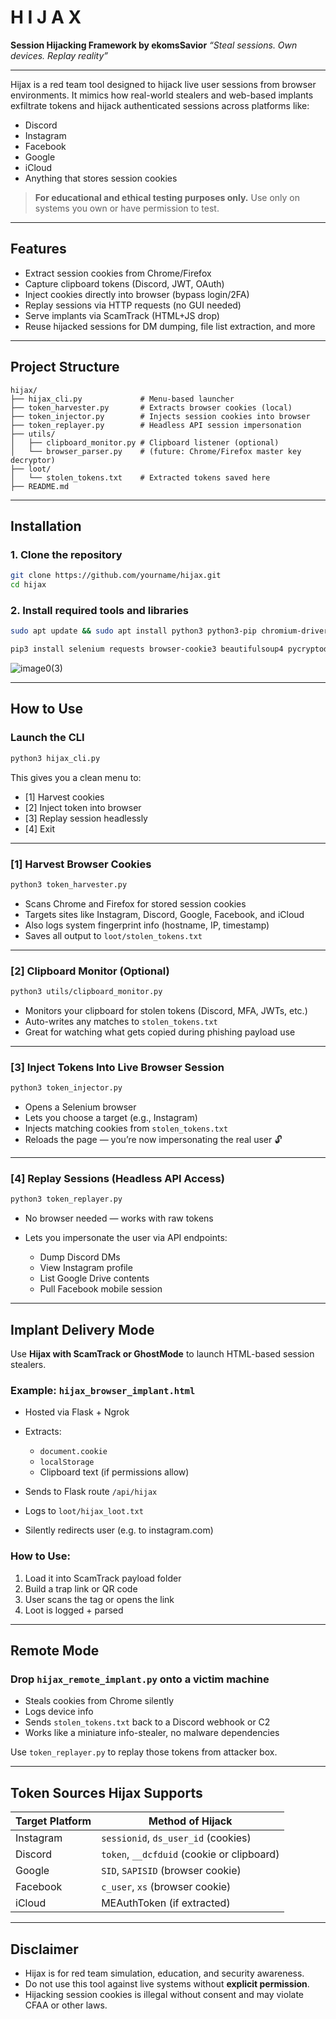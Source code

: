 # H I J A X

**Session Hijacking Framework by ekomsSavior**
*“Steal sessions. Own devices. Replay reality”*

---

Hijax is a red team tool designed to hijack live user sessions from browser environments. It mimics how real-world stealers and web-based implants exfiltrate tokens and hijack authenticated sessions across platforms like:

*  Discord
*  Instagram
*  Facebook
*  Google
*  iCloud
*  Anything that stores session cookies

>  **For educational and ethical testing purposes only.** Use only on systems you own or have permission to test.

---

## Features

*  Extract session cookies from Chrome/Firefox
*  Capture clipboard tokens (Discord, JWT, OAuth)
*  Inject cookies directly into browser (bypass login/2FA)
*  Replay sessions via HTTP requests (no GUI needed)
*  Serve implants via ScamTrack (HTML+JS drop)
*  Reuse hijacked sessions for DM dumping, file list extraction, and more

---

## Project Structure

```
hijax/
├── hijax_cli.py             # Menu-based launcher
├── token_harvester.py       # Extracts browser cookies (local)
├── token_injector.py        # Injects session cookies into browser
├── token_replayer.py        # Headless API session impersonation
├── utils/
│   ├── clipboard_monitor.py # Clipboard listener (optional)
│   └── browser_parser.py    # (future: Chrome/Firefox master key decryptor)
├── loot/
│   └── stolen_tokens.txt    # Extracted tokens saved here
├── README.md
```

---

## Installation

### 1. Clone the repository

```bash
git clone https://github.com/yourname/hijax.git
cd hijax
```

### 2. Install required tools and libraries

```bash
sudo apt update && sudo apt install python3 python3-pip chromium-driver curl jq unzip -y
```

```bash
pip3 install selenium requests browser-cookie3 beautifulsoup4 pycryptodome pyperclip --break-system-packages
```
![image0(3)](https://github.com/user-attachments/assets/8ac814d4-a631-4108-8ffe-f7bde510d450)

---

## How to Use

### Launch the CLI

```bash
python3 hijax_cli.py
```

This gives you a clean menu to:

* \[1] Harvest cookies
* \[2] Inject token into browser
* \[3] Replay session headlessly
* \[4] Exit

---

### \[1] Harvest Browser Cookies

```bash
python3 token_harvester.py
```

* Scans Chrome and Firefox for stored session cookies
* Targets sites like Instagram, Discord, Google, Facebook, and iCloud
* Also logs system fingerprint info (hostname, IP, timestamp)
* Saves all output to `loot/stolen_tokens.txt`

---

###  \[2] Clipboard Monitor (Optional)

```bash
python3 utils/clipboard_monitor.py
```

* Monitors your clipboard for stolen tokens (Discord, MFA, JWTs, etc.)
* Auto-writes any matches to `stolen_tokens.txt`
* Great for watching what gets copied during phishing payload use

---

###  \[3] Inject Tokens Into Live Browser Session

```bash
python3 token_injector.py
```

* Opens a Selenium browser
* Lets you choose a target (e.g., Instagram)
* Injects matching cookies from `stolen_tokens.txt`
* Reloads the page — you’re now impersonating the real user 🔓

---

###  \[4] Replay Sessions (Headless API Access)

```bash
python3 token_replayer.py
```

* No browser needed — works with raw tokens
* Lets you impersonate the user via API endpoints:

  * Dump Discord DMs
  * View Instagram profile
  * List Google Drive contents
  * Pull Facebook mobile session

---

##  Implant Delivery Mode

Use **Hijax with ScamTrack or GhostMode** to launch HTML-based session stealers.

### Example: `hijax_browser_implant.html`

* Hosted via Flask + Ngrok
* Extracts:

  * `document.cookie`
  * `localStorage`
  * Clipboard text (if permissions allow)
* Sends to Flask route `/api/hijax`
* Logs to `loot/hijax_loot.txt`
* Silently redirects user (e.g. to instagram.com)

### How to Use:

1. Load it into ScamTrack payload folder
2. Build a trap link or QR code
3. User scans the tag or opens the link
4. Loot is logged + parsed

---

## Remote Mode

### Drop `hijax_remote_implant.py` onto a victim machine

* Steals cookies from Chrome silently
* Logs device info
* Sends `stolen_tokens.txt` back to a Discord webhook or C2
* Works like a miniature info-stealer, no malware dependencies

Use `token_replayer.py` to replay those tokens from attacker box.

---

## Token Sources Hijax Supports

| Target Platform | Method of Hijack                           |
| --------------- | ------------------------------------------ |
| Instagram       | `sessionid`, `ds_user_id` (cookies)        |
| Discord         | `token`, `__dcfduid` (cookie or clipboard) |
| Google          | `SID`, `SAPISID` (browser cookie)          |
| Facebook        | `c_user`, `xs` (browser cookie)            |
| iCloud          | MEAuthToken (if extracted)                 |

---

##  Disclaimer

* Hijax is for red team simulation, education, and security awareness.
* Do not use this tool against live systems without **explicit permission**.
* Hijacking session cookies is illegal without consent and may violate CFAA or other laws.

